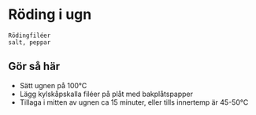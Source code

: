# Röding i ugn
```
Rödingfiléer
salt, peppar
```

## Gör så här
* Sätt ugnen på 100°C
* Lägg kylskåpskalla filéer på plåt med bakplåtspapper
* Tillaga i mitten av ugnen ca 15 minuter, eller tills innertemp är 45-50°C
